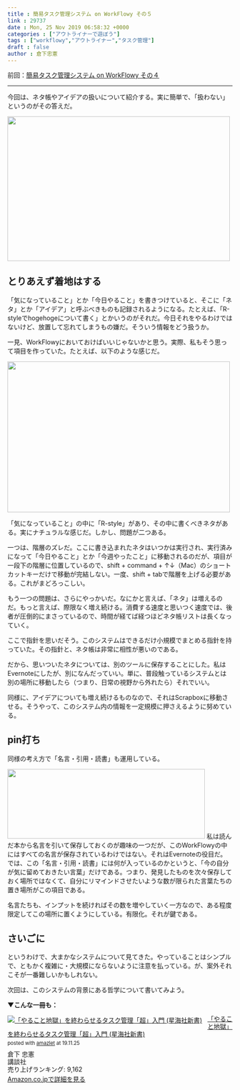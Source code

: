 ```yaml
---
title : 簡易タスク管理システム on WorkFlowy その５
link : 29737
date : Mon, 25 Nov 2019 06:58:32 +0000
categories : ["アウトライナーで遊ぼう"]
tags : ["workflowy","アウトライナー","タスク管理"]
draft : false
author : 倉下忠憲
---
```


前回：<a href="https://rashita.net/blog/?p=29729">簡易タスク管理システム on WorkFlowy その４</a>

<hr />

今回は、ネタ帳やアイデアの扱いについて紹介する。実に簡単で、「扱わない」というのがその答えだ。

<a href="https://rashita.net/blog/?attachment_id=29723" rel="attachment wp-att-29723"><img src="https://rashita.net/blog/wp-content/uploads/2019/11/screenshot-15.png" alt="" width="498" height="324" class="alignnone size-full wp-image-29723" /></a>

<h2>とりあえず着地はする</h2>

「気になっていること」とか「今日やること」を書きつけていると、そこに「ネタ」とか「アイデア」と呼ぶべきものも記録されるようになる。たとえば、「R-styleでhogehogeについて書く」とかいうのがそれだ。今日それをやるわけではないけど、放置して忘れてしまうもの嫌だ。そういう情報をどう扱うか。

一見、WorkFlowyにおいておけばいいじゃないかと思う。実際、私もそう思って項目を作っていた。たとえば、以下のような感じだ。

<a href="https://rashita.net/blog/?attachment_id=29738" rel="attachment wp-att-29738"><img src="https://rashita.net/blog/wp-content/uploads/2019/11/screenshot-17.png" alt="" width="498" height="338" class="alignnone size-full wp-image-29738" /></a>

「気になっていること」の中に「R-style」があり、その中に書くべきネタがある。実にナチュラルな感じだ。しかし、問題が二つある。

一つは、階層のズレだ。ここに書き込まれたネタはいつかは実行され、実行済みになって「今日やること」とか「今週やったこと」に移動されるのだが、項目が一段下の階層に位置しているので、shift + command + ↑↓（Mac）のショートカットキーだけで移動が完結しない。一度、shift + tabで階層を上げる必要がある。これがまどろっこしい。

もう一つの問題は、さらにやっかいだ。なにかと言えば、「ネタ」は増えるのだ。もっと言えば、際限なく増え続ける。消費する速度と思いつく速度では、後者が圧倒的にまさっているので、時間が経てば経つほどネタ帳リストは長くなっていく。

ここで指針を思いだそう。このシステムはできるだけ小規模でまとめる指針を持っていた。その指針と、ネタ帳は非常に相性が悪いのである。

だから、思いついたネタについては、別のツールに保存することにした。私はEvernoteにしたが、別になんだっていい。単に、普段触っているシステムとは別の場所に移動したら（つまり、日常の視野から外れたら）それでいい。

同様に、アイデアについても増え続けるものなので、それはScrapboxに移動させる。そうやって、このシステム内の情報を一定規模に押さえるように努めている。

<h2>pin打ち</h2>

同様の考え方で「名言・引用・読書」も運用している。

<a href="https://rashita.net/blog/?attachment_id=29740" rel="attachment wp-att-29740"><img src="https://rashita.net/blog/wp-content/uploads/2019/11/screenshot-18.png" alt="" width="442" height="156" class="alignnone size-full wp-image-29740" /></a>
私は読んだ本から名言を引いて保存しておくのが趣味の一つだが、このWorkFlowyの中にはすべての名言が保存されているわけではない。それはEvernoteの役目だ。では、この「名言・引用・読書」には何が入っているのかというと、「今の自分が気に留めておきたい言葉」だけである。つまり、発見したものを次々保存しておく場所ではなくて、自分にリマインドさせたいような数が限られた言葉たちの置き場所がこの項目である。

名言たちも、インプットを続ければその数を増やしていく一方なので、ある程度限定してこの場所に置くようにしている。有限化。それが鍵である。

<h2>さいごに</h2>

というわけで、大まかなシステムについて見てきた。やっていることはシンプルで、ともかく複雑に・大規模にならないように注意を払っている。が、案外それこそが一番難しいかもしれない。

次回は、このシステムの背景にある哲学について書いてみよう。

<strong>▼こんな一冊も：</strong>

<div class="amazlet-box" style="margin-bottom:0px;"><div class="amazlet-image" style="float:left;margin:0px 12px 1px 0px;"><a href="http://www.amazon.co.jp/exec/obidos/ASIN/4065151562/rashita1000-22/ref=nosim/" name="amazletlink" target="_blank" rel="noopener noreferrer"><img src="https://images-fe.ssl-images-amazon.com/images/I/31yz41bTULL._SL160_.jpg" alt="「やること地獄」を終わらせるタスク管理「超」入門 (星海社新書)" style="border: none;" /></a></div><div class="amazlet-info" style="line-height:120%; margin-bottom: 10px"><div class="amazlet-name" style="margin-bottom:10px;line-height:120%"><a href="http://www.amazon.co.jp/exec/obidos/ASIN/4065151562/rashita1000-22/ref=nosim/" name="amazletlink" target="_blank" rel="noopener noreferrer">「やること地獄」を終わらせるタスク管理「超」入門 (星海社新書)</a><div class="amazlet-powered-date" style="font-size:80%;margin-top:5px;line-height:120%">posted with <a href="http://www.amazlet.com/" title="amazlet" target="_blank" rel="noopener noreferrer">amazlet</a> at 19.11.25</div></div><div class="amazlet-detail">倉下 忠憲 <br />講談社 <br />売り上げランキング: 9,162<br /></div><div class="amazlet-sub-info" style="float: left;"><div class="amazlet-link" style="margin-top: 5px"><a href="http://www.amazon.co.jp/exec/obidos/ASIN/4065151562/rashita1000-22/ref=nosim/" name="amazletlink" target="_blank" rel="noopener noreferrer">Amazon.co.jpで詳細を見る</a></div></div></div><div class="amazlet-footer" style="clear: left"></div></div>
